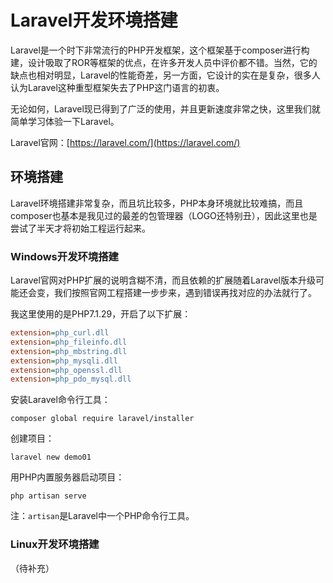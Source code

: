 # Laravel开发环境搭建

Laravel是一个时下非常流行的PHP开发框架，这个框架基于composer进行构建，设计吸取了ROR等框架的优点，在许多开发人员中评价都不错。当然，它的缺点也相对明显，Laravel的性能奇差，另一方面，它设计的实在是复杂，很多人认为Laravel这种重型框架失去了PHP这门语言的初衷。

无论如何，Laravel现已得到了广泛的使用，并且更新速度非常之快，这里我们就简单学习体验一下Laravel。

Laravel官网：[https://laravel.com/](https://laravel.com/)

## 环境搭建

Laravel环境搭建非常复杂，而且坑比较多，PHP本身环境就比较难搞，而且composer也基本是我见过的最差的包管理器（LOGO还特别丑），因此这里也是尝试了半天才将初始工程运行起来。

### Windows开发环境搭建

Laravel官网对PHP扩展的说明含糊不清，而且依赖的扩展随着Laravel版本升级可能还会变，我们按照官网工程搭建一步步来，遇到错误再找对应的办法就行了。

我这里使用的是PHP7.1.29，开启了以下扩展：

```ini
extension=php_curl.dll
extension=php_fileinfo.dll
extension=php_mbstring.dll
extension=php_mysqli.dll
extension=php_openssl.dll
extension=php_pdo_mysql.dll
```

安装Laravel命令行工具：
```
composer global require laravel/installer
```

创建项目：
```
laravel new demo01
```

用PHP内置服务器启动项目：
```
php artisan serve
```

注：`artisan`是Laravel中一个PHP命令行工具。

### Linux开发环境搭建

（待补充）
